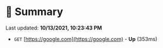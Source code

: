 # 📖 Summary
Last updated: **10/13/2021, 10:23:43 PM**

- `GET` [https://google.com](https://google.com) - **Up** (353ms)
